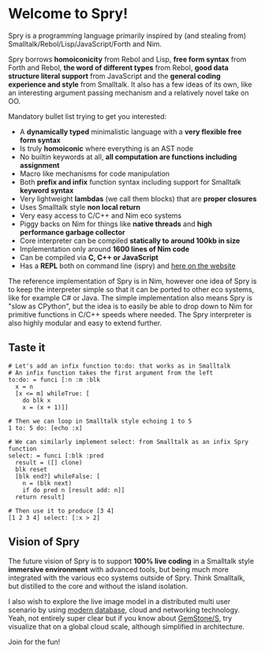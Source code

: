 # Welcome to Spry!

Spry is a programming language primarily inspired by (and stealing from) Smalltalk/Rebol/Lisp/JavaScript/Forth and Nim.

Spry borrows **homoiconicity** from Rebol and Lisp, **free form syntax** from Forth and Rebol, **the word of different types** from Rebol, **good data structure literal support** from JavaScript and the **general coding experience and style** from Smalltalk. It also has a few ideas of its own, like an interesting argument passing mechanism and a relatively novel take on OO.

Mandatory bullet list trying to get you interested:

* A **dynamically typed** minimalistic language with a **very flexible free form syntax**
* Is truly **homoiconic** where everything is an AST node
* No builtin keywords at all, **all computation are functions including assignment**
* Macro like mechanisms for code manipulation
* Both **prefix and infix** function syntax including support for Smalltalk **keyword syntax**
* Very lightweight **lambdas** (we call them blocks) that are **proper closures**
* Uses Smalltalk style **non local return**
* Very easy access to C/C++ and Nim eco systems
* Piggy backs on Nim for things like **native threads** and **high performance garbage collector**
* Core interpreter can be compiled **statically to around 100kb in size**
* Implementation only around **1600 lines of Nim code**
* Can be compiled via **C, C++ or JavaScript**
* Has a **REPL** both on command line (ispry) and [here on the website](repl)

The reference implementation of Spry is in Nim, however one idea of Spry is to keep the interpreter simple so that it can be ported to other eco systems, like for example C# or Java. The simple implementation also means Spry is "slow as CPython", but the idea is to easily be able to drop down to Nim for primitive functions in C/C++ speeds where needed. The Spry interpreter is also highly modular and easy to extend further.

## Taste it

```self
# Let's add an infix function to:do: that works as in Smalltalk
# An infix function takes the first argument from the left
to:do: = funci [:n :m :blk
  x = n
  [x <= m] whileTrue: [
    do blk x
    x = (x + 1)]]

# Then we can loop in Smalltalk style echoing 1 to 5
1 to: 5 do: [echo :x]

# We can similarly implement select: from Smalltalk as an infix Spry function
select: = funci [:blk :pred
  result = ([] clone)
  blk reset
  [blk end?] whileFalse: [
    n = (blk next)
    if do pred n [result add: n]]
  return result]

# Then use it to produce [3 4]
[1 2 3 4] select: [:x > 2]
```

## Vision of Spry

The future vision of Spry is to support **100% live coding** in a Smalltalk style **immersive environment** with advanced tools, but being much more integrated with the various eco systems outside of Spry. Think Smalltalk, but distilled to the core and without the island isolation.

I also wish to explore the live image model in a distributed multi user scenario by using [modern database](http://sphia.org), cloud and networking technology. Yeah, not entirely super clear but if you know about [GemStone/S](https://gemtalksystems.com/products/gs64/), try visualize that on a global cloud scale, although simplified in architecture.

Join for the fun!



